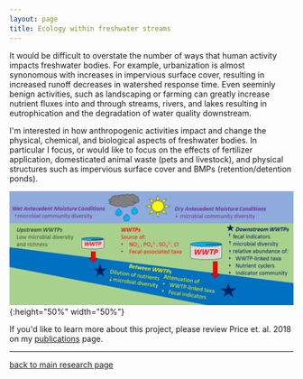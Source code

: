 ```yaml
---
layout: page
title: Ecology within freshwater streams
---
```


It would be difficult to overstate the number of ways that human activity impacts freshwater bodies. For example, urbanization is almost synonomous with increases in impervious surface cover, resulting in increased runoff decreases in watershed response time. Even seeminly benign activities, such as landscaping or farming can greatly increase nutrient fluxes into and through streams, rivers, and lakes resulting in eutrophication and the degradation of water quality downstream. 

I'm interested in how anthropogenic activities impact and change the physical, chemical, and biological aspects of freshwater bodies. In particular I focus, or would like to focus on the effects of fertilizer application, domesticated animal waste (pets and livestock), and physical structures such as impervious surface cover and BMPs (retention/detention ponds). 

![Price2018_GraphicalAbstract](../assets/publications/GraphicalAbstract.tif){:height="50%" width="50%"}    


If you'd like to learn more about this project, please review Price et. al. 2018 on my [publications](../2-publications.md) page.  

___  
[back to main research page](../1-research.md)  